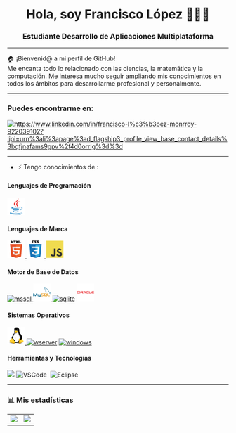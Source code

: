 <!--
**FranckMJS92/FranckMJS92** is a ✨ _special_ ✨ repository because its `README.md` (this file) appears on your GitHub profile.

Here are some ideas to get you started:

- 🔭 I’m currently working on ...
- 🌱 I’m currently learning ...
- 👯 I’m looking to collaborate on ...
- 🤔 I’m looking for help with ...
- 💬 Ask me about ...
- 📫 How to reach me: ...
- 😄 Pronouns: ...
- ⚡ Fun fact: ...
-->
<h1 align="center">Hola, soy Francisco López 🙋🏽‍♂️</h1>

<h3 align="center">Estudiante Desarrollo de Aplicaciones Multiplataforma</h3>


---

​🏠​ ¡Bienvenid@ a mi perfil de GitHub!  
Me encanta todo lo relacionado con las ciencias, la matemática y la computación. Me interesa mucho seguir ampliando mis conocimientos en todos los ámbitos para desarrollarme profesional y personalmente.

---


<h3 align="left">Puedes encontrarme en:</h3>
<p align="left">
<a href="https://linkedin.com/in/https://www.linkedin.com/in/francisco-l%c3%b3pez-monrroy-922039102?lipi=urn%3ali%3apage%3ad_flagship3_profile_view_base_contact_details%3bqfjnafams9gpv%2f4d0orrlg%3d%3d" target="blank"><img align="center" src="https://raw.githubusercontent.com/rahuldkjain/github-profile-readme-generator/master/src/images/icons/Social/linked-in-alt.svg" alt="https://www.linkedin.com/in/francisco-l%c3%b3pez-monrroy-922039102?lipi=urn%3ali%3apage%3ad_flagship3_profile_view_base_contact_details%3bqfjnafams9gpv%2f4d0orrlg%3d%3d" height="30" width="40" /></a>
</p>

---

- ⚡ Tengo conocimientos de :

<h4>Lenguajes de Programación</h4>
<p>
  <a href="https://www.java.com" target="_blank" rel="noreferrer"> <img src="https://raw.githubusercontent.com/devicons/devicon/master/icons/java/java-original.svg" alt="java" width="40" height="40" padding="10px"/> </a>
</p>

<h4>Lenguajes de Marca</h4>
    <p>
        <a href="https://www.w3.org/html/" target="_blank" rel="noreferrer"> <img src="https://raw.githubusercontent.com/devicons/devicon/master/icons/html5/html5-original-wordmark.svg" alt="html5" width="40" height="40" /> </a>
        <a href="https://www.w3schools.com/css/" target="_blank" rel="noreferrer"> <img src="https://raw.githubusercontent.com/devicons/devicon/master/icons/css3/css3-original-wordmark.svg" alt="css3" width="40" height="40" /> </a>
        <a href="https://developer.mozilla.org/en-US/docs/Web/JavaScript" target="_blank" rel="noreferrer"> <img src="https://raw.githubusercontent.com/devicons/devicon/master/icons/javascript/javascript-original.svg" alt="javascript" width="40" height="40" /> </a>
    </p>

<h4>Motor de Base de Datos</h4>
    <p>
        <a href="https://www.microsoft.com/en-us/sql-server" target="_blank" rel="noreferrer"> <img src="https://www.svgrepo.com/show/303229/microsoft-sql-server-logo.svg" alt="mssql" width="40" height="40" /> </a>
        <a href="https://www.mysql.com/" target="_blank" rel="noreferrer"> <img src="https://raw.githubusercontent.com/devicons/devicon/master/icons/mysql/mysql-original-wordmark.svg" alt="mysql" width="40" height="40" /> </a>
        <a href="https://www.sqlite.org/" target="_blank" rel="noreferrer"> <img src="https://www.vectorlogo.zone/logos/sqlite/sqlite-icon.svg" alt="sqlite" width="40" height="40" /></a>
        <a href="https://www.oracle.com/" target="_blank" rel="noreferrer"> <img src="https://raw.githubusercontent.com/devicons/devicon/master/icons/oracle/oracle-original.svg" alt="oracle" width="40" height="40" /> </a>
    </p>
  
<h4>Sistemas Operativos</h4>
    <p>
        <a href="https://www.linux.org/" target="_blank" rel="noreferrer"> <img src="https://raw.githubusercontent.com/devicons/devicon/master/icons/linux/linux-original.svg" alt="linux" width="40" height="40" /> </a>
      <a href='https://postimages.org/' target='_blank'><img src='https://i.postimg.cc/Pf69dYH4/wserver.png' border='0' alt='wserver' width="60" height="40"/></a>
      <a href='https://postimages.org/' target='_blank'><img src='https://i.postimg.cc/6qNNv1tn/windows.jpg' border='0' alt='windows' width="50" height="40"/></a>
    </p>

<h4>Herramientas y Tecnologías</h4>
        <p>
            <a><img src="https://img.shields.io/badge/GitHub-100000?style=for-the-badge&logo=github&logoColor=white"></a>
           <img src="https://cdn.jsdelivr.net/gh/devicons/devicon/icons/vscode/vscode-original.svg" title="VSCode" alt="VSCode" width="60" height="40"/>&nbsp;
           <img src="https://cdn.jsdelivr.net/gh/devicons/devicon/icons/eclipse/eclipse-original.svg" title="Eclipse" alt="Eclipse" width="40" height="40"/>&nbsp;
        </p>

---

  ### 📊 Mis estadísticas

<table>
  <tr>
    <td valign="top"><img src="https://github-readme-stats.vercel.app/api/top-langs/?username=FranckMJS92&theme=radical&card_width=450em)](https://github.com/FranckMJS92/FranckMJS92/github-readme-stats"/></td>
    <td valign="top"><img height="180em" src="https://github-readme-stats.vercel.app/api?username=FranckMJS92&show_icons=true&hide_border=true&&count_private=true&include_all_commits=true&theme=radical&hide_stars=false" /></td>
  </tr>
</table>
